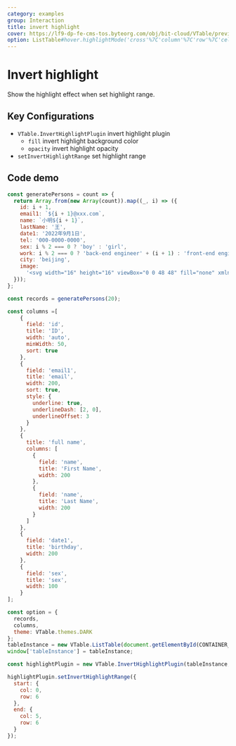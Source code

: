 ```yaml
---
category: examples
group: Interaction
title: invert highlight
cover: https://lf9-dp-fe-cms-tos.byteorg.com/obj/bit-cloud/VTable/preview/invert-highlight.png
option: ListTable#hover.highlightMode('cross'%7C'column'%7C'row'%7C'cell')%20=%20'cross'
---
```


# Invert highlight

Show the highlight effect when set highlight range.

## Key Configurations

- `VTable.InvertHighlightPlugin` invert highlight plugin
  - `fill` invert highlight background color
  - `opacity` invert highlight opacity
- `setInvertHighlightRange` set highlight range

## Code demo

```javascript livedemo template=vtable
const generatePersons = count => {
  return Array.from(new Array(count)).map((_, i) => ({
    id: i + 1,
    email1: `${i + 1}@xxx.com`,
    name: `小明${i + 1}`,
    lastName: '王',
    date1: '2022年9月1日',
    tel: '000-0000-0000',
    sex: i % 2 === 0 ? 'boy' : 'girl',
    work: i % 2 === 0 ? 'back-end engineer' + (i + 1) : 'front-end engineer' + (i + 1),
    city: 'beijing',
    image:
      '<svg width="16" height="16" viewBox="0 0 48 48" fill="none" xmlns="http://www.w3.org/2000/svg"><path d="M34 10V4H8V38L14 35" stroke="#f5a623" stroke-width="1" stroke-linecap="round" stroke-linejoin="round"/><path d="M14 44V10H40V44L27 37.7273L14 44Z" fill="#f5a623" stroke="#f5a623" stroke-width="1" stroke-linejoin="round"/></svg>'
  }));
};

const records = generatePersons(20);

const columns =[
    {
      field: 'id',
      title: 'ID',
      width: 'auto',
      minWidth: 50,
      sort: true
    },
    {
      field: 'email1',
      title: 'email',
      width: 200,
      sort: true,
      style: {
        underline: true,
        underlineDash: [2, 0],
        underlineOffset: 3
      }
    },
    {
      title: 'full name',
      columns: [
        {
          field: 'name',
          title: 'First Name',
          width: 200
        },
        {
          field: 'name',
          title: 'Last Name',
          width: 200
        }
      ]
    },
    {
      field: 'date1',
      title: 'birthday',
      width: 200
    },
    {
      field: 'sex',
      title: 'sex',
      width: 100
    }
];

const option = {
  records,
  columns,
  theme: VTable.themes.DARK
};
tableInstance = new VTable.ListTable(document.getElementById(CONTAINER_ID),option);
window['tableInstance'] = tableInstance;

const highlightPlugin = new VTable.InvertHighlightPlugin(tableInstance, {});

highlightPlugin.setInvertHighlightRange({
  start: {
    col: 0,
    row: 6
  },
  end: {
    col: 5,
    row: 6
  }
});
```
